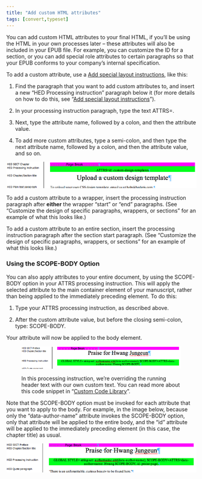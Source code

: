 ```yaml
---
title: "Add custom HTML attributes"
tags: [convert,typeset]
---
```

 
<html><body><section data-type="appendix" class="hsecappendix" data-hederis-type="hsecappendix" id="custom-attributes" data-pi-attrs="id: custom-attributes; data-tags: convert,typeset;" role="doc-appendix" data-tags="convert,typeset" data-author-name=" " data-book-title=" " title="Add custom HTML attributes"><p class="hblkp" data-hederis-type="hblkp" id="pd0Gz5XOJ">You can add custom HTML attributes to your final HTML, if you&#8217;ll be using the HTML in your own processes later &#8211; these attributes will also be included in your EPUB file. For example, you can customize the ID for a section, or you can add special role attributes to certain paragraphs so that your EPUB conforms to your company&#8217;s internal specification.</p><p class="hblkp" data-hederis-type="hblkp" id="pJo4ZjEY0">To add a custom attribute, use a <a href="{% link _docs/custom-design.md %}" data-hederis-type="hspana" id="pFbIWk5vR"><span class="Hyperlink" data-hederis-type="hspnspan" id="pOZvwmXIR">Add special layout instructions</span></a>, like this:</p><ol class="hwprnumlist" data-hederis-type="hwprnumlist" id="pWbGpJrmU"><li class="hblkoli" data-hederis-type="hblkoli" id="li87H216vX"><p class="hblkoli" data-hederis-type="hblklip" id="pDfMQF68w">Find the paragraph that you want to add custom attributes to, and insert a new &#8220;HED Processing instruction&#8221; paragraph below it (for more details on how to do this, see &#8220;<a href="{% link _docs/custom-design.md %}" data-hederis-type="hspana" id="pxuI8xEY9"><span class="Hyperlink" data-hederis-type="hspnspan" id="p1UEIY5A7">Add special layout instructions</span></a>&#8221;).</p></li><li class="hblkoli" data-hederis-type="hblkoli" id="li8E3Uu6Fj"><p class="hblkoli" data-hederis-type="hblklip" id="pZ0psMAOy">In your processing instruction paragraph, type the text ATTRS=.</p></li><li class="hblkoli" data-hederis-type="hblkoli" id="li0DNgs4db"><p class="hblkoli" data-hederis-type="hblklip" id="pindQa3FQ">Next, type the attribute name, followed by a colon, and then the attribute value.</p></li><li class="hblkoli" data-hederis-type="hblkoli" id="li70XiIbuL"><p class="hblkoli" data-hederis-type="hblklip" id="pYaXp17Zg">To add more custom attributes, type a semi-colon, and then type the next attribute name, followed by a colon, and then the attribute value, and so on.</p></li></ol><img data-hederis-type="hblkimg" class="hblkimg" id="pUx6XAB3o" src="/images/customattrs.png" data-img-src="/images/customattrs.png"/><p class="hblkp" data-hederis-type="hblkp" id="pgPWOxJfv">To add a custom attribute to a wrapper, insert the processing instruction paragraph after <strong data-hederis-type="hspanstrong" id="p2kyHufWx">either</strong> the wrapper &#8220;start&#8221; or &#8220;end&#8221; paragraphs. (See &#8220;Customize the design of specific paragraphs, wrappers, or sections&#8221; for an example of what this looks like.)</p><p class="hblkp" data-hederis-type="hblkp" id="pYppjE3rd">To add a custom attribute to an entire section, insert the processing instruction paragraph after the section start paragraph. (See &#8220;Customize the design of specific paragraphs, wrappers, or sections&#8221; for an example of what this looks like.)</p><section class="hwprsubsection" data-hederis-type="hwprsubsection" id="pgLZTA1KA" data-type="subsection" title="Using the SCOPE-BODY Option"><h1 data-hederis-type="hblktitle" class="hblktitle" id="pgkS02ptW">Using the SCOPE-BODY Option</h1><p class="hblkp" data-hederis-type="hblkp" id="pdOSDSO2l">You can also apply attributes to your entire document, by using the SCOPE-BODY option in your ATTRS processing instruction. This will apply the selected attribute to the main container element of your manuscript, rather than being applied to the immediately preceding element. To do this:</p><ol class="hwprnumlist" data-hederis-type="hwprnumlist" id="pve3W29pI"><li class="hblkoli" data-hederis-type="hblkoli" id="liOnn2XZkq"><p class="hblkoli" data-hederis-type="hblklip" id="pIy2iNIf2">Type your ATTRS processing instruction, as described above.</p></li><li class="hblkoli" data-hederis-type="hblkoli" id="li82ETfzXE"><p class="hblkoli" data-hederis-type="hblklip" id="pvk2WsRYd">After the custom attribute value, but before the closing semi-colon, type: SCOPE-BODY.</p></li></ol><p class="hblkp" data-hederis-type="hblkp" id="pirppbB48">Your attribute will now be applied to the body element. </p><figure class="hwprfig" data-hederis-type="hwprfig" id="pW0cne2sr"><img data-hederis-type="hblkimg" class="hblkimg" id="pNGTrSC0B" src="/images/globalscopebody.png" data-img-src="/images/globalscopebody.png"/><p class="hblkcaption" data-hederis-type="hblkcaption" id="p7ooxOVTt">In this processing instruction, we&#8217;re overriding the running header text with our own custom text. You can read more about this code snippet in &#8220;<a href="{% link _docs/custom-style-library.md %}" data-hederis-type="hspana" id="pHaJ6HudQ"><span class="Hyperlink" data-hederis-type="hspnspan" id="pgBryezJt">Custom Code Library</span></a>&#8221;.</p></figure><p class="hblkp" data-hederis-type="hblkp" id="pqQiPZneT">Note that the SCOPE-BODY option must be invoked for each attribute that you want to apply to the body. For example, in the image below, because only the &#8220;data-author-name&#8221; attribute invokes the SCOPE-BODY option, only that attribute will be applied to the entire body, and the &#8220;id&#8221; attribute will be applied to the immediately preceding element (in this case, the chapter title) as usual.</p><img data-hederis-type="hblkimg" class="hblkimg" id="pxRTHxSDK" src="/images/attrscopebody.png" data-img-src="/images/attrscopebody.png"/></section></section></body></html>
